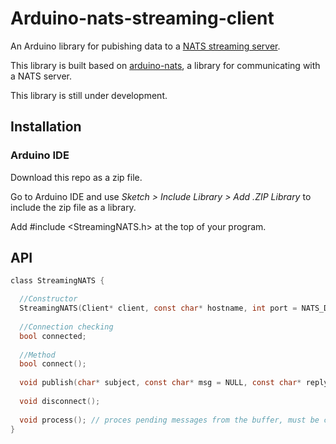# Arduino-nats-streaming-client
An Arduino library for pubishing data to a [NATS streaming server](http://nats.io/documentation/streaming/nats-streaming-intro/).

This library is built based on [arduino-nats](https://github.com/joshglendenning/arduino-nats), a library for communicating with a NATS server.

This library is still under development.

## Installation

### Arduino IDE
Download this repo as a zip file. 

Go to Arduino IDE and use _Sketch > Include Library > Add .ZIP Library_ to include the zip file as a library.

Add #include <StreamingNATS.h> at the top of your program.

## API
```c
class StreamingNATS {

  //Constructor
  StreamingNATS(Client* client, const char* hostname, int port = NATS_DEFAULT_PORT);
  
  //Connection checking
  bool connected;
  
  //Method
  bool connect();
  
  void publish(char* subject, const char* msg = NULL, const char* replyto = NULL);
  
  void disconnect();
  
  void process(); // proces pending messages from the buffer, must be called regularly in loop()
}
```
